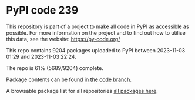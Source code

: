 # PyPI code 239

This repository is part of a project to make all code in PyPI as accessible as possible. For more information 
on the project and to find out how to utilise this data, see the website: https://py-code.org/

This repo contains 9204 packages uploaded to PyPI between 
2023-11-03 01:29 and 2023-11-03 22:24.

The repo is 61% (5689/9204) complete.

Package contents can be found [in the code branch](https://github.com/pypi-data/pypi-mirror-239/tree/code/packages).

A browsable package list for all repositories [all packages here](https://py-code.org/repositories/pypi-mirror-239).


